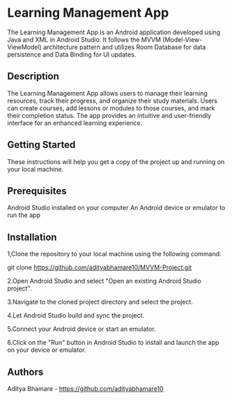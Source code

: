 # Learning Management App
The Learning Management App is an Android application developed using Java and XML in Android Studio. It follows the MVVM (Model-View-ViewModel) architecture pattern and utilizes Room Database for data persistence and Data Binding for UI updates.

## Description
The Learning Management App allows users to manage their learning resources, track their progress, and organize their study materials. Users can create courses, add lessons or modules to those courses, and mark their completion status. The app provides an intuitive and user-friendly interface for an enhanced learning experience.


## Getting Started
These instructions will help you get a copy of the project up and running on your local machine.

## Prerequisites
Android Studio installed on your computer
An Android device or emulator to run the app
## Installation
1,Clone the repository to your local machine using the following command:

git clone https://github.com/adityabhamare10/MVVM-Project.git

2.Open Android Studio and select "Open an existing Android Studio project".

3.Navigate to the cloned project directory and select the project.

4.Let Android Studio build and sync the project.

5.Connect your Android device or start an emulator.

6.Click on the "Run" button in Android Studio to install and launch the app on your device or emulator.


## Authors
Aditya Bhamare - https://github.com/adityabhamare10
